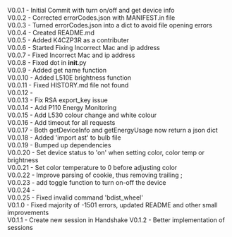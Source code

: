 V0.0.1 - Initial Commit with turn on/off and get device info\
V0.0.2 - Corrected errorCodes.json with MANIFEST.in file\
V0.0.3 - Turned errorCodes.json into a dict to avoid file opening errors\
V0.0.4 - Created README.md\
V0.0.5 - Added K4CZP3R as a contributer\
V0.0.6 - Started Fixing Incorrect Mac and ip address\
V0.0.7 - Fixed Incorrect Mac and ip address\
V0.0.8 - Fixed dot in __init__.py\
V0.0.9 - Added get name function\
V0.0.10 - Added L510E brightness function\
V0.0.11 - Fixed HISTORY.md file not found\
V0.0.12 - \
V0.0.13 - Fix RSA export_key issue\
V0.0.14 - Add P110 Energy Monitoring\
V0.0.15 - Add L530 colour change and white colour\
V0.0.16 - Add timeout for all requests\
V0.0.17 - Both getDeviceInfo and getEnergyUsage now return a json dict \
V0.0.18 - Added 'import ast' to bulb file \
V0.0.19 - Bumped up dependencies \
V0.0.20 - Set device status to 'on' when setting color, color temp or brightness \
V0.0.21 - Set color temperature to 0 before adjusting color \
V0.0.22 - Improve parsing of cookie, thus removing trailing ; \
V0.0.23 - add toggle function to turn on-off the device \
V0.0.24 - \
V0.0.25 - Fixed invalid command 'bdist_wheel' \
V0.1.0 - Fixed majority of -1501 errors, updated README and other small improvements \
V0.1.1 - Create new session in Handshake
V0.1.2 - Better implementation of sessions
